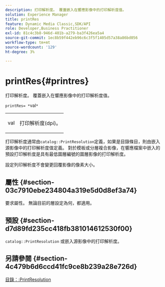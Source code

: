 ```yaml
---
description: 打印解析度。 覆蓋嵌入在響應影像中的打印解析度值。
solution: Experience Manager
title: printRes
feature: Dynamic Media Classic,SDK/API
role: Developer,Business Practitioner
exl-id: 81c4c3b8-946d-401b-a279-ba3f426ea5a4
source-git-commit: 1ec8b59f442eb96c6c3f5f1405d57a38a86bd056
workflow-type: tm+mt
source-wordcount: '129'
ht-degree: 3%

---
```


# printRes{#printres}

打印解析度。 覆蓋嵌入在響應影像中的打印解析度值。

`printRes= *`val`*`

<table id="simpletable_85C271760AE5466C96115027E6511559"> 
 <tr class="strow"> 
  <td class="stentry"> <p><span class="varname"> val</span> </p> </td> 
  <td class="stentry"> <p>打印解析度(dpi)。 </p></td> 
 </tr> 
</table>

打印解析度通常由`catalog::PrintResolution`定義，如果是目錄條目，則由嵌入源影像中的打印解析度值定義。 對於模板或分層複合影像，在響應檔案中嵌入的預設打印解析度是具有最低圖層編號的圖層影像的打印解析度。

設定列印解析度不會變更回覆影像的像素大小。

## 屬性 {#section-03c7910ebe234804a319e5d0d8ef3a74}

要求屬性。 無論目前的層設定為何，都適用。

## 預設 {#section-d7d89fd235cc418fb381014612530f00}

`catalog::PrintResolution` 或嵌入源影像中的打印解析度。

## 另請參閱 {#section-4c479b6d6ccd41fc9ce8b239a28e726d}

[目錄：:PrintResolution](../../../../../is-api/image-catalog/image-serving-api-ref/c-image-catalog-reference/c-image-svg-data-reference/c-image-data-reference/r-printresolution-cat.md#reference-4ebb2e136995470b84b7c5e10cb8e5f5)
